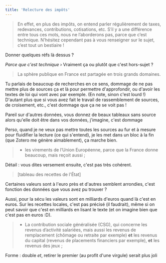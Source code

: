 ```yaml
---
title: 'Relecture des impôts'
---
```


> En effet, en plus des impôts, on entend parler régulièrement de taxes, redevances, contributions, cotisations, etc. S’il y a une différence entre tous ces mots, nous ne l’aborderons pas, parce que c’est technique. N’hésitez cependant pas à vous renseigner sur le sujet, c’est tout un bestiaire !

Donner quelques réfs là dessus ?

_Parce que c'est technique_ › Vraiment ça ou plutôt que c'est hors-sujet ?

> La sphère publique en France est partagée en trois grands domaines.

Tu parlais de beaucoup de recherches en ce sens, dommage de ne pas mettre plus de sources ça et là pour permettre d'approfondir, ou d'avoir les textes de loi qui vont avec par exemple. (En note, sinon c'est lourd !) D'autant plus que si vous avez fait le travail de rassemblement de sources, de croisement, etc., c'est dommage que ça ne se voit pas !

Pareil sur d'autres données, vous donnez de beaux tableaux sans source alors qu'elle doit être dans vos données, j'imagine, c'est dommage

Perso, quand je ne veux pas mettre toutes les sources au fur et à mesure pour fluidifier la lecture (ce qui s'entend), je les met dans un bloc à la fin (que Zotero me génère aimablement), ça marche bien.

> -   les virements de l’Union Européenne, parce que la France donne beaucoup, mais reçoit aussi ;

Détail : vous dites versement ensuite, c'est pas très cohérent.

> [tableau des recettes de l'État]

Certaines valeurs sont à l'euro près et d'autres semblent arrondies, c'est fonction des données que vous avez pu trouver ?

Aussi, pour la sécu les valeurs sont en milliards d'euros quand là c'est en euros. Sur les recettes locales, c'est pas précisé (il faudrait), même si on peut savoir que c'est en milliards en lisant le texte (et on imagine bien que c'est pas en euros :D).

> -   La contribution sociale généralisée (CSG), qui concerne les revenus d’activité salariées, mais aussi les revenus de remplacement (chômage ou retraite par exemple) **et** les revenus du capital (revenus de placements financiers par exemple), **et** les revenus des jeux ;

Forme : double _et_, retirer le premier (au profit d'une virgule) serait plus joli

